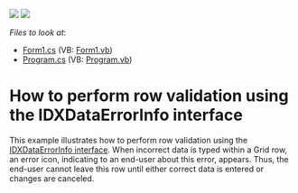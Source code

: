 <!-- default badges list -->
[![](https://img.shields.io/badge/Open_in_DevExpress_Support_Center-FF7200?style=flat-square&logo=DevExpress&logoColor=white)](https://supportcenter.devexpress.com/ticket/details/E335)
[![](https://img.shields.io/badge/📖_How_to_use_DevExpress_Examples-e9f6fc?style=flat-square)](https://docs.devexpress.com/GeneralInformation/403183)
<!-- default badges end -->
<!-- default file list -->
*Files to look at*:

* [Form1.cs](./CS/WindowsApplication1/Form1.cs) (VB: [Form1.vb](./VB/WindowsApplication1/Form1.vb))
* [Program.cs](./CS/WindowsApplication1/Program.cs) (VB: [Program.vb](./VB/WindowsApplication1/Program.vb))
<!-- default file list end -->
# How to perform row validation using the IDXDataErrorInfo interface


<p>This example illustrates how to perform row validation using the <a href="https://documentation.devexpress.com/CoreLibraries/DevExpress.XtraEditors.DXErrorProvider.IDXDataErrorInfo.class">IDXDataErrorInfo interface</a>. When incorrect data is typed within a Grid row, an error icon, indicating to an end-user about this error, appears. Thus, the end-user cannot leave this row until either correct data is entered or changes are canceled.</p>

<br/>


